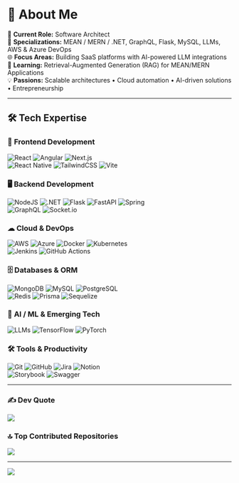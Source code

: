 # 💫 About Me  
🔭 **Current Role:** Software Architect  
🚀 **Specializations:** MEAN / MERN / .NET, GraphQL, Flask, MySQL, LLMs, AWS & Azure DevOps  
🌐 **Focus Areas:** Building SaaS platforms with AI-powered LLM integrations  
🌱 **Learning:** Retrieval-Augmented Generation (RAG) for MEAN/MERN Applications  
💡 **Passions:** Scalable architectures • Cloud automation • AI-driven solutions • Entrepreneurship  

---

## 🛠️ Tech Expertise  

### 🧩 **Frontend Development**  
![React](https://img.shields.io/badge/React-%2320232a.svg?style=for-the-badge&logo=react&logoColor=%2361DAFB) 
![Angular](https://img.shields.io/badge/Angular-%23DD0031.svg?style=for-the-badge&logo=angular&logoColor=white) 
![Next.js](https://img.shields.io/badge/Next.js-black?style=for-the-badge&logo=next.js&logoColor=white)  
![React Native](https://img.shields.io/badge/React_Native-%2320232a.svg?style=for-the-badge&logo=react&logoColor=%2361DAFB) 
![TailwindCSS](https://img.shields.io/badge/Tailwind-%2338B2AC.svg?style=for-the-badge&logo=tailwind-css&logoColor=white) 
![Vite](https://img.shields.io/badge/Vite-%23646CFF.svg?style=for-the-badge&logo=vite&logoColor=white) 

### 🖥️ **Backend Development**  
![NodeJS](https://img.shields.io/badge/Node.js-6DA55F?style=for-the-badge&logo=node.js&logoColor=white) 
![.NET](https://img.shields.io/badge/.NET-5C2D91?style=for-the-badge&logo=.net&logoColor=white) 
![Flask](https://img.shields.io/badge/Flask-000000?style=for-the-badge&logo=flask&logoColor=white) 
![FastAPI](https://img.shields.io/badge/FastAPI-005571?style=for-the-badge&logo=fastapi) 
![Spring](https://img.shields.io/badge/Spring-%236DB33F.svg?style=for-the-badge&logo=spring&logoColor=white)  
![GraphQL](https://img.shields.io/badge/GraphQL-E10098.svg?style=for-the-badge&logo=graphql&logoColor=white) 
![Socket.io](https://img.shields.io/badge/Socket.io-black?style=for-the-badge&logo=socket.io&badgeColor=010101)

### ☁ **Cloud & DevOps**  
![AWS](https://img.shields.io/badge/AWS-%23FF9900.svg?style=for-the-badge&logo=amazon-aws&logoColor=white) 
![Azure](https://img.shields.io/badge/Azure-%230072C6.svg?style=for-the-badge&logo=microsoftazure&logoColor=white) 
![Docker](https://img.shields.io/badge/Docker-%230db7ed.svg?style=for-the-badge&logo=docker&logoColor=white) 
![Kubernetes](https://img.shields.io/badge/Kubernetes-%23326ce5.svg?style=for-the-badge&logo=kubernetes&logoColor=white)  
![Jenkins](https://img.shields.io/badge/Jenkins-%232C5263.svg?style=for-the-badge&logo=jenkins&logoColor=white) 
![GitHub Actions](https://img.shields.io/badge/GitHub%20Actions-%232671E5.svg?style=for-the-badge&logo=githubactions&logoColor=white) 

### 🗄 **Databases & ORM**  
![MongoDB](https://img.shields.io/badge/MongoDB-%234ea94b.svg?style=for-the-badge&logo=mongodb&logoColor=white) 
![MySQL](https://img.shields.io/badge/MySQL-4479A1.svg?style=for-the-badge&logo=mysql&logoColor=white) 
![PostgreSQL](https://img.shields.io/badge/PostgreSQL-%23316192.svg?style=for-the-badge&logo=postgresql&logoColor=white)  
![Redis](https://img.shields.io/badge/Redis-%23DD0031.svg?style=for-the-badge&logo=redis&logoColor=white) 
![Prisma](https://img.shields.io/badge/Prisma-3982CE?style=for-the-badge&logo=Prisma&logoColor=white) 
![Sequelize](https://img.shields.io/badge/Sequelize-52B0E7?style=for-the-badge&logo=Sequelize&logoColor=white) 

### 🤖 **AI / ML & Emerging Tech**  
![LLMs](https://img.shields.io/badge/LLMs-%23000000.svg?style=for-the-badge&logo=openai&logoColor=white) 
![TensorFlow](https://img.shields.io/badge/TensorFlow-%23FF6F00.svg?style=for-the-badge&logo=TensorFlow&logoColor=white) 
![PyTorch](https://img.shields.io/badge/PyTorch-%23EE4C2C.svg?style=for-the-badge&logo=PyTorch&logoColor=white) 

### 🛠 **Tools & Productivity**  
![Git](https://img.shields.io/badge/Git-%23F05033.svg?style=for-the-badge&logo=git&logoColor=white) 
![GitHub](https://img.shields.io/badge/GitHub-%23121011.svg?style=for-the-badge&logo=github&logoColor=white) 
![Jira](https://img.shields.io/badge/Jira-%230A0FFF.svg?style=for-the-badge&logo=jira&logoColor=white) 
![Notion](https://img.shields.io/badge/Notion-%23000000.svg?style=for-the-badge&logo=notion&logoColor=white)  
![Storybook](https://img.shields.io/badge/Storybook-FF4785?style=for-the-badge&logo=storybook&logoColor=white) 
![Swagger](https://img.shields.io/badge/Swagger-%23Clojure?style=for-the-badge&logo=swagger&logoColor=white)

---

### ✍️ Dev Quote  
![](https://quotes-github-readme.vercel.app/api?type=horizontal&theme=radical)

### 🔝 Top Contributed Repositories  
![](https://github-contributor-stats.vercel.app/api?username=danielmarkjohn&limit=5&theme=dark&combine_all_yearly_contributions=true)

---

[![](https://visitcount.itsvg.in/api?id=danielmarkjohn&icon=0&color=0)](https://visitcount.itsvg.in)
